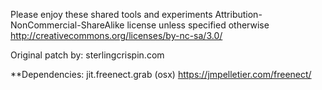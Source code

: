 Please enjoy these shared tools and experiments
Attribution-NonCommercial-ShareAlike license
unless specified otherwise 
http://creativecommons.org/licenses/by-nc-sa/3.0/

 Original patch by: sterlingcrispin.com
 
 
 **Dependencies: jit.freenect.grab (osx)
 https://jmpelletier.com/freenect/
